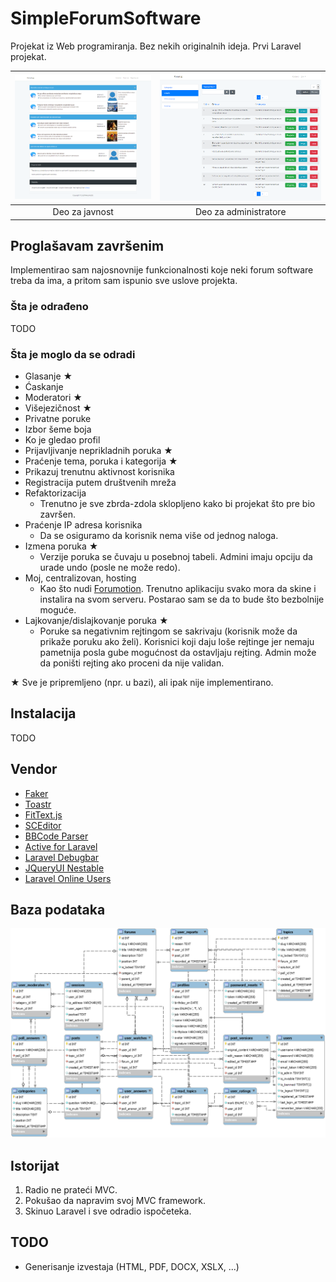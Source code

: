 # SimpleForumSoftware

Projekat iz Web programiranja. Bez nekih originalnih ideja. Prvi Laravel projekat.

| ![publicarea](doc/publicarea.png) | ![adminarea](doc/adminarea.png) |
|:---:|:---:|
| Deo za javnost | Deo za administratore |

## Proglašavam završenim

Implementirao sam najosnovnije funkcionalnosti koje neki forum software treba da ima, a pritom sam ispunio sve uslove projekta.

### Šta je odrađeno

TODO

### Šta je moglo da se odradi

* Glasanje ★
* Ćaskanje
* Moderatori ★
* Višejezičnost ★
* Privatne poruke
* Izbor šeme boja
* Ko je gledao profil
* Prijavljivanje neprikladnih poruka ★
* Praćenje tema, poruka i kategorija ★
* Prikazuj trenutnu aktivnost korisnika
* Registracija putem društvenih mreža
* Refaktorizacija
  * Trenutno je sve zbrda-zdola sklopljeno kako bi projekat što pre bio završen.
* Praćenje IP adresa korisnika
  * Da se osiguramo da korisnik nema više od jednog naloga.
* Izmena poruka ★
  * Verzije poruka se čuvaju u posebnoj tabeli. Admini imaju opciju da urade undo (posle ne može redo).
* Moj, centralizovan, hosting
  * Kao što nudi [Forumotion](https://www.forumotion.com/). Trenutno aplikaciju svako mora da skine i instalira na svom serveru. Postarao sam se da to bude što bezbolnije moguće.
* Lajkovanje/dislajkovanje poruka ★
  * Poruke sa negativnim rejtingom se sakrivaju (korisnik može da prikaže poruku ako želi). Korisnici koji daju loše rejtinge jer nemaju pametnija posla gube mogućnost da ostavljaju rejting. Admin može da poništi rejting ako proceni da nije validan.

★ Sve je pripremljeno (npr. u bazi), ali ipak nije implementirano.

## Instalacija

TODO

## Vendor

* [Faker](https://github.com/fzaninotto/Faker)
* [Toastr](https://github.com/CodeSeven/toastr)
* [FitText.js](https://github.com/davatron5000/FitText.js)
* [SCEditor](https://github.com/samclarke/SCEditor)
* [BBCode Parser](https://github.com/chriskonnertz/bbcode)
* [Active for Laravel](https://github.com/letrunghieu/active)
* [Laravel Debugbar](https://github.com/barryvdh/laravel-debugbar)
* [JQueryUI Nestable](https://github.com/dbushell/Nestable)
* [Laravel Online Users](https://github.com/thomastkim/laravel-online-users)

## Baza podataka
![model](doc/model.png)

## Istorijat

1. Radio ne prateći MVC.
2. Pokušao da napravim svoj MVC framework.
3. Skinuo Laravel i sve odradio ispočeteka.

## TODO

- Generisanje izvestaja (HTML, PDF, DOCX, XSLX, ...)
